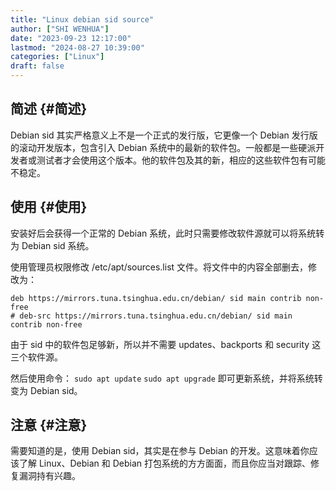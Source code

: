 ```yaml
---
title: "Linux debian sid source"
author: ["SHI WENHUA"]
date: "2023-09-23 12:17:00"
lastmod: "2024-08-27 10:39:00"
categories: ["Linux"]
draft: false
---
```


## 简述 {#简述}

Debian sid 其实严格意义上不是一个正式的发行版，它更像一个 Debian 发行版的滚动开发版本，包含引入 Debian 系统中的最新的软件包。一般都是一些硬派开发者或测试者才会使用这个版本。他的软件包及其的新，相应的这些软件包有可能不稳定。


## 使用 {#使用}

安装好后会获得一个正常的 Debian 系统，此时只需要修改软件源就可以将系统转为 Debian sid 系统。

使用管理员权限修改 /etc/apt/sources.list 文件。将文件中的内容全部删去，修改为：

```shell
deb https://mirrors.tuna.tsinghua.edu.cn/debian/ sid main contrib non-free
# deb-src https://mirrors.tuna.tsinghua.edu.cn/debian/ sid main contrib non-free
```

由于 sid 中的软件包足够新，所以并不需要 updates、backports 和 security 这三个软件源。

然后使用命令： `sudo apt update` `sudo apt upgrade` 即可更新系统，并将系统转变为 Debian sid。


## 注意 {#注意}

需要知道的是，使用 Debian sid，其实是在参与 Debian 的开发。这意味着你应该了解 Linux、Debian 和 Debian 打包系统的方方面面，而且你应当对跟踪、修复漏洞持有兴趣。
